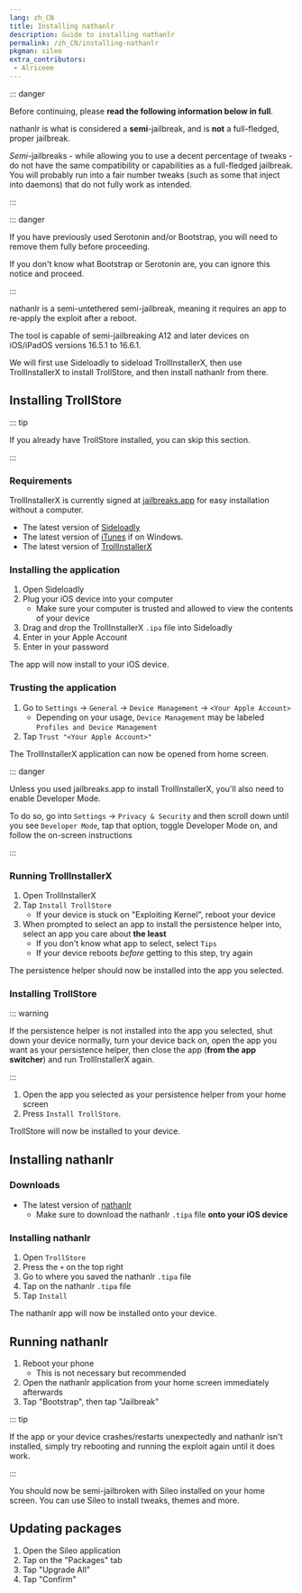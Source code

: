 ```yaml
---
lang: zh_CN
title: Installing nathanlr
description: Guide to installing nathanlr
permalink: /zh_CN/installing-nathanlr
pkgman: sileo
extra_contributors:
 - Alriceee
---
```


::: danger

Before continuing, please **read the following information below in full**.

nathanlr is what is considered a **semi**-jailbreak, and is **not** a full-fledged, proper jailbreak.

*Semi*-jailbreaks - while allowing you to use a decent percentage of tweaks - do not have the same compatibility or capabilities as a full-fledged jailbreak. You will probably run into a fair number tweaks (such as some that inject into daemons) that do not fully work as intended.

:::

::: danger

If you have previously used Serotonin and/or Bootstrap, you will need to remove them fully before proceeding.

If you don't know what Bootstrap or Serotonin are, you can ignore this notice and proceed.

:::

nathanlr is a <router-link to="/types-of-jailbreak/#semi-untethered-jailbreaks">semi-untethered semi-jailbreak</router-link>, meaning it requires an app to re-apply the exploit after a reboot.

The tool is capable of semi-jailbreaking A12 and later devices on iOS/iPadOS versions 16.5.1 to 16.6.1.

We will first use Sideloadly to sideload TrollInstallerX, then use TrollInstallerX to install TrollStore, and then install nathanlr from there.

## Installing TrollStore

::: tip

If you already have TrollStore installed, you can skip this section.

:::

### Requirements

<div class="custom-container tip" id="ifJailbreaksAppSigned"><p>
TrollInstallerX is currently signed at <a href="https://jailbreaks.app/" target="_blank">jailbreaks.app</a> for easy installation without a computer.
</p></div>

- The latest version of [Sideloadly](https://sideloadly.io/)
- The latest version of [iTunes](https://www.apple.com/itunes/download/win64) if on Windows.
- The latest version of [TrollInstallerX](https://github.com/alfiecg24/TrollInstallerX/releases/latest/download/TrollInstallerX.ipa)

### Installing the application

1. Open Sideloadly
1. Plug your iOS device into your computer
    - Make sure your computer is trusted and allowed to view the contents of your device
1. Drag and drop the TrollInstallerX `.ipa` file into Sideloadly
1. Enter in your Apple Account
1. Enter in your password

The app will now install to your iOS device.

### Trusting the application

1. Go to `Settings` -> `General` -> `Device Management` -> `<Your Apple Account>`
    - Depending on your usage, `Device Management` may be labeled `Profiles and Device Management`
1. Tap `Trust "<Your Apple Account>"`

The TrollInstallerX application can now be opened from home screen.

::: danger

Unless you used jailbreaks.app to install TrollInstallerX, you'll also need to enable Developer Mode.

To do so, go into `Settings` -> `Privacy & Security` and then scroll down until you see `Developer Mode`, tap that option, toggle Developer Mode on, and follow the on-screen instructions

:::

### Running TrollInstallerX

1. Open TrollInstallerX
1. Tap `Install TrollStore`
    - If your device is stuck on "Exploiting Kernel", reboot your device
1. When prompted to select an app to install the persistence helper into, select an app you care about **the least**
    - If you don't know what app to select, select `Tips`
    - If your device reboots *before* getting to this step, try again

The persistence helper should now be installed into the app you selected.

### Installing TrollStore

::: warning

If the persistence helper is not installed into the app you selected, shut down your device normally, turn your device back on, open the app you want as your persistence helper, then close the app (**from the app switcher**) and run TrollInstallerX again.

:::

1. Open the app you selected as your persistence helper from your home screen
1. Press `Install TrollStore`.

TrollStore will now be installed to your device.

## Installing nathanlr

### Downloads

- The latest version of [nathanlr](https://nathan4s.lol/nathanlr/nathanlr.tipa)
    - Make sure to download the nathanlr `.tipa` file **onto your iOS device**

### Installing nathanlr

1. Open `TrollStore`
1. Press the `+` on the top right
1. Go to where you saved the nathanlr `.tipa` file
1. Tap on the nathanlr `.tipa` file
1. Tap `Install`

The nathanlr app will now be installed onto your device.

## Running nathanlr

1. Reboot your phone
    - This is not necessary but recommended
1. Open the nathanlr application from your home screen immediately afterwards
1. Tap "Bootstrap", then tap "Jailbreak"

::: tip

If the app or your device crashes/restarts unexpectedly and nathanlr isn't installed, simply try rebooting and running the exploit again until it does work.

:::

You should now be semi-jailbroken with Sileo installed on your home screen. You can use Sileo to install <router-link to="/faq/#what-are-tweaks">tweaks</router-link>, themes and more.

## Updating packages

1. Open the Sileo application
1. Tap on the "Packages" tab
1. Tap "Upgrade All"
1. Tap "Confirm"
